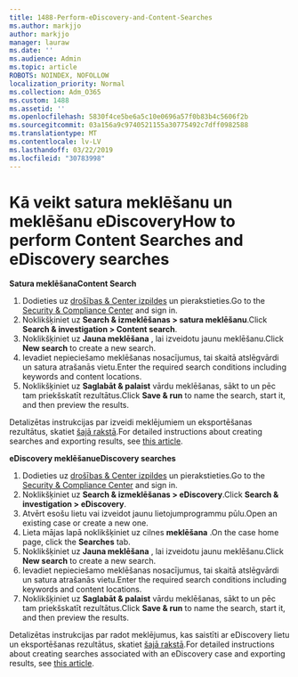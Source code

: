 ```yaml
---
title: 1488-Perform-eDiscovery-and-Content-Searches
ms.author: markjjo
author: markjjo
manager: lauraw
ms.date: ''
ms.audience: Admin
ms.topic: article
ROBOTS: NOINDEX, NOFOLLOW
localization_priority: Normal
ms.collection: Adm_O365
ms.custom: 1488
ms.assetid: ''
ms.openlocfilehash: 5830f4ce5be6a5c10e0696a57f0b83b4c5606f2b
ms.sourcegitcommit: 03a156a9c9740521155a30775492c7dff0982588
ms.translationtype: MT
ms.contentlocale: lv-LV
ms.lasthandoff: 03/22/2019
ms.locfileid: "30783998"
---
```

# <a name="how-to-perform-content-searches-and-ediscovery-searches"></a><span data-ttu-id="d1f97-102">Kā veikt satura meklēšanu un meklēšanu eDiscovery</span><span class="sxs-lookup"><span data-stu-id="d1f97-102">How to perform Content Searches and eDiscovery searches</span></span>

<span data-ttu-id="d1f97-103">**Satura meklēšana**</span><span class="sxs-lookup"><span data-stu-id="d1f97-103">**Content Search**</span></span>

1. <span data-ttu-id="d1f97-104">Dodieties uz [drošības & Center izpildes](https://protection.office.com) un pierakstieties.</span><span class="sxs-lookup"><span data-stu-id="d1f97-104">Go to the [Security & Compliance Center](https://protection.office.com) and sign in.</span></span>
2. <span data-ttu-id="d1f97-105">Noklikšķiniet uz **Search & izmeklēšanas > satura meklēšanu**.</span><span class="sxs-lookup"><span data-stu-id="d1f97-105">Click **Search & investigation > Content search**.</span></span>
3. <span data-ttu-id="d1f97-106">Noklikšķiniet uz **Jauna meklēšana** , lai izveidotu jaunu meklēšanu.</span><span class="sxs-lookup"><span data-stu-id="d1f97-106">Click **New search** to create a new search.</span></span>
4. <span data-ttu-id="d1f97-107">Ievadiet nepieciešamo meklēšanas nosacījumus, tai skaitā atslēgvārdi un satura atrašanās vietu.</span><span class="sxs-lookup"><span data-stu-id="d1f97-107">Enter the required search conditions including keywords and content locations.</span></span>  
5. <span data-ttu-id="d1f97-108">Noklikšķiniet uz **Saglabāt & palaist** vārdu meklēšanas, sākt to un pēc tam priekšskatīt rezultātus.</span><span class="sxs-lookup"><span data-stu-id="d1f97-108">Click **Save & run** to name the search, start it, and then preview the results.</span></span> 
 
<span data-ttu-id="d1f97-109">Detalizētas instrukcijas par izveidi meklējumiem un eksportēšanas rezultātus, skatiet [šajā rakstā](https://docs.microsoft.com/office365/securitycompliance/content-search).</span><span class="sxs-lookup"><span data-stu-id="d1f97-109">For detailed instructions about creating searches and exporting results, see [this article](https://docs.microsoft.com/office365/securitycompliance/content-search).</span></span>

<span data-ttu-id="d1f97-110">**eDiscovery meklēšanu**</span><span class="sxs-lookup"><span data-stu-id="d1f97-110">**eDiscovery searches**</span></span>

1. <span data-ttu-id="d1f97-111">Dodieties uz [drošības & Center izpildes](https://protection.office.com) un pierakstieties.</span><span class="sxs-lookup"><span data-stu-id="d1f97-111">Go to the [Security & Compliance Center](https://protection.office.com) and sign in.</span></span>
2. <span data-ttu-id="d1f97-112">Noklikšķiniet uz **Search & izmeklēšanas > eDiscovery**.</span><span class="sxs-lookup"><span data-stu-id="d1f97-112">Click **Search & investigation > eDiscovery**.</span></span>
3. <span data-ttu-id="d1f97-113">Atvērt esošu lietu vai izveidot jaunu lietojumprogrammu pūlu.</span><span class="sxs-lookup"><span data-stu-id="d1f97-113">Open an existing case or create a new one.</span></span>
4. <span data-ttu-id="d1f97-114">Lieta mājas lapā noklikšķiniet uz cilnes **meklēšana** .</span><span class="sxs-lookup"><span data-stu-id="d1f97-114">On the case home page, click the **Searches** tab.</span></span>  
5. <span data-ttu-id="d1f97-115">Noklikšķiniet uz **Jauna meklēšana** , lai izveidotu jaunu meklēšanu.</span><span class="sxs-lookup"><span data-stu-id="d1f97-115">Click **New search** to create a new search.</span></span>
6. <span data-ttu-id="d1f97-116">Ievadiet nepieciešamo meklēšanas nosacījumus, tai skaitā atslēgvārdi un satura atrašanās vietu.</span><span class="sxs-lookup"><span data-stu-id="d1f97-116">Enter the required search conditions including keywords and content locations.</span></span>  
7. <span data-ttu-id="d1f97-117">Noklikšķiniet uz **Saglabāt & palaist** vārdu meklēšanas, sākt to un pēc tam priekšskatīt rezultātus.</span><span class="sxs-lookup"><span data-stu-id="d1f97-117">Click **Save & run** to name the search, start it, and then preview the results.</span></span>

<span data-ttu-id="d1f97-118">Detalizētas instrukcijas par radot meklējumus, kas saistīti ar eDiscovery lietu un eksportēšanas rezultātus, skatiet [šajā rakstā](https://docs.microsoft.com/office365/securitycompliance/ediscovery-cases).</span><span class="sxs-lookup"><span data-stu-id="d1f97-118">For detailed instructions about creating searches associated with an eDiscovery case and exporting results, see [this article](https://docs.microsoft.com/office365/securitycompliance/ediscovery-cases).</span></span>